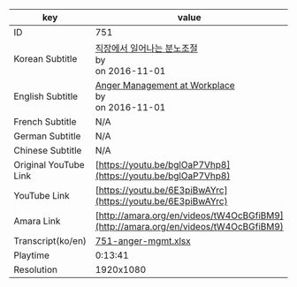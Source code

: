 |  key  |  value  |
|-------|---------|
| ID            | 751 |
| Korean Subtitle | [직장에서 일어나는 분노조절](https://github.com/jungtosociety/dharma-qna/raw/master/sub/751/ko-751-anger-mgmt.sbv)<br>by <br>on 2016-11-01<br>|
| English Subtitle | [Anger Management at Workplace](https://github.com/jungtosociety/dharma-qna/raw/master/sub/751/en-751-anger-mgmt.sbv)<br>by <br>on 2016-11-01<br>|
| French Subtitle | N/A |
| German Subtitle | N/A |
| Chinese Subtitle | N/A |
| Original YouTube Link  | [https://youtu.be/bglOaP7Vhp8](https://youtu.be/bglOaP7Vhp8) |
| YouTube Link  | [https://youtu.be/6E3piBwAYrc](https://youtu.be/6E3piBwAYrc) |
| Amara Link    | [http://amara.org/en/videos/tW4OcBGfiBM9](http://amara.org/en/videos/tW4OcBGfiBM9) |
| Transcript(ko/en) | [751-anger-mgmt.xlsx](https://github.com/jungtosociety/dharma-qna/raw/master/sub/751/751-anger-mgmt.xlsx) |
| Playtime | 0:13:41 |
| Resolution | 1920x1080|
